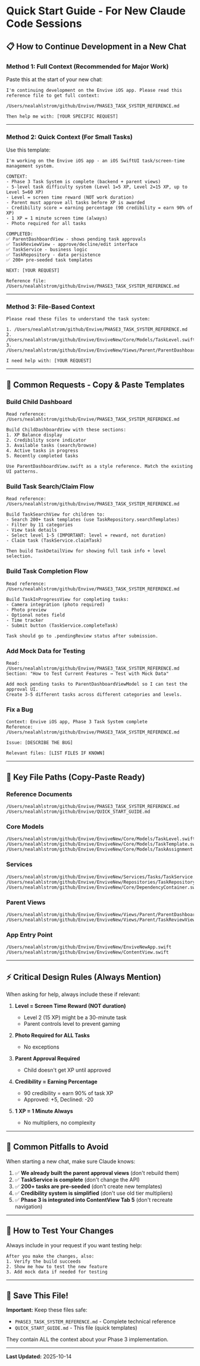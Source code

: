 # Quick Start Guide - For New Claude Code Sessions

## 📋 How to Continue Development in a New Chat

### **Method 1: Full Context (Recommended for Major Work)**

Paste this at the start of your new chat:

```
I'm continuing development on the Envive iOS app. Please read this reference file to get full context:

/Users/nealahlstrom/github/Envive/PHASE3_TASK_SYSTEM_REFERENCE.md

Then help me with: [YOUR SPECIFIC REQUEST]
```

---

### **Method 2: Quick Context (For Small Tasks)**

Use this template:

```
I'm working on the Envive iOS app - an iOS SwiftUI task/screen-time management system.

CONTEXT:
- Phase 3 Task System is complete (backend + parent views)
- 5-level task difficulty system (Level 1=5 XP, Level 2=15 XP, up to Level 5=60 XP)
- Level = screen time reward (NOT work duration)
- Parent must approve all tasks before XP is awarded
- Credibility score = earning percentage (90 credibility = earn 90% of XP)
- 1 XP = 1 minute screen time (always)
- Photo required for all tasks

COMPLETED:
✅ ParentDashboardView - shows pending task approvals
✅ TaskReviewView - approve/decline/edit interface
✅ TaskService - business logic
✅ TaskRepository - data persistence
✅ 200+ pre-seeded task templates

NEXT: [YOUR REQUEST]

Reference file: /Users/nealahlstrom/github/Envive/PHASE3_TASK_SYSTEM_REFERENCE.md
```

---

### **Method 3: File-Based Context**

```
Please read these files to understand the task system:

1. /Users/nealahlstrom/github/Envive/PHASE3_TASK_SYSTEM_REFERENCE.md
2. /Users/nealahlstrom/github/Envive/EnviveNew/Core/Models/TaskLevel.swift
3. /Users/nealahlstrom/github/Envive/EnviveNew/Views/Parent/ParentDashboardView.swift

I need help with: [YOUR REQUEST]
```

---

## 🎯 Common Requests - Copy & Paste Templates

### **Build Child Dashboard**

```
Read reference: /Users/nealahlstrom/github/Envive/PHASE3_TASK_SYSTEM_REFERENCE.md

Build ChildDashboardView with these sections:
1. XP Balance display
2. Credibility score indicator
3. Available tasks (search/browse)
4. Active tasks in progress
5. Recently completed tasks

Use ParentDashboardView.swift as a style reference. Match the existing UI patterns.
```

### **Build Task Search/Claim Flow**

```
Read reference: /Users/nealahlstrom/github/Envive/PHASE3_TASK_SYSTEM_REFERENCE.md

Build TaskSearchView for children to:
- Search 200+ task templates (use TaskRepository.searchTemplates)
- Filter by 11 categories
- View task details
- Select level 1-5 (IMPORTANT: level = reward, not duration)
- Claim task (TaskService.claimTask)

Then build TaskDetailView for showing full task info + level selection.
```

### **Build Task Completion Flow**

```
Read reference: /Users/nealahlstrom/github/Envive/PHASE3_TASK_SYSTEM_REFERENCE.md

Build TaskInProgressView for completing tasks:
- Camera integration (photo required)
- Photo preview
- Optional notes field
- Time tracker
- Submit button (TaskService.completeTask)

Task should go to .pendingReview status after submission.
```

### **Add Mock Data for Testing**

```
Read: /Users/nealahlstrom/github/Envive/PHASE3_TASK_SYSTEM_REFERENCE.md
Section: "How to Test Current Features → Test with Mock Data"

Add mock pending tasks to ParentDashboardViewModel so I can test the approval UI.
Create 3-5 different tasks across different categories and levels.
```

### **Fix a Bug**

```
Context: Envive iOS app, Phase 3 Task System complete
Reference: /Users/nealahlstrom/github/Envive/PHASE3_TASK_SYSTEM_REFERENCE.md

Issue: [DESCRIBE THE BUG]

Relevant files: [LIST FILES IF KNOWN]
```

---

## 🔑 Key File Paths (Copy-Paste Ready)

### **Reference Documents**
```
/Users/nealahlstrom/github/Envive/PHASE3_TASK_SYSTEM_REFERENCE.md
/Users/nealahlstrom/github/Envive/QUICK_START_GUIDE.md
```

### **Core Models**
```
/Users/nealahlstrom/github/Envive/EnviveNew/Core/Models/TaskLevel.swift
/Users/nealahlstrom/github/Envive/EnviveNew/Core/Models/TaskTemplate.swift
/Users/nealahlstrom/github/Envive/EnviveNew/Core/Models/TaskAssignment.swift
```

### **Services**
```
/Users/nealahlstrom/github/Envive/EnviveNew/Services/Tasks/TaskService.swift
/Users/nealahlstrom/github/Envive/EnviveNew/Repositories/TaskRepository.swift
/Users/nealahlstrom/github/Envive/EnviveNew/Core/DependencyContainer.swift
```

### **Parent Views**
```
/Users/nealahlstrom/github/Envive/EnviveNew/Views/Parent/ParentDashboardView.swift
/Users/nealahlstrom/github/Envive/EnviveNew/Views/Parent/TaskReviewView.swift
```

### **App Entry Point**
```
/Users/nealahlstrom/github/Envive/EnviveNew/EnviveNewApp.swift
/Users/nealahlstrom/github/Envive/EnviveNew/ContentView.swift
```

---

## ⚡ Critical Design Rules (Always Mention)

When asking for help, always include these if relevant:

1. **Level = Screen Time Reward (NOT duration)**
   - Level 2 (15 XP) might be a 30-minute task
   - Parent controls level to prevent gaming

2. **Photo Required for ALL Tasks**
   - No exceptions

3. **Parent Approval Required**
   - Child doesn't get XP until approved

4. **Credibility = Earning Percentage**
   - 90 credibility = earn 90% of task XP
   - Approved: +5, Declined: -20

5. **1 XP = 1 Minute Always**
   - No multipliers, no complexity

---

## 🚨 Common Pitfalls to Avoid

When starting a new chat, make sure Claude knows:

1. ✅ **We already built the parent approval views** (don't rebuild them)
2. ✅ **TaskService is complete** (don't change the API)
3. ✅ **200+ tasks are pre-seeded** (don't create new templates)
4. ✅ **Credibility system is simplified** (don't use old tier multipliers)
5. ✅ **Phase 3 is integrated into ContentView Tab 5** (don't recreate navigation)

---

## 📱 How to Test Your Changes

Always include in your request if you want testing help:

```
After you make the changes, also:
1. Verify the build succeeds
2. Show me how to test the new feature
3. Add mock data if needed for testing
```

---

## 💾 Save This File!

**Important:** Keep these files safe:
- `PHASE3_TASK_SYSTEM_REFERENCE.md` - Complete technical reference
- `QUICK_START_GUIDE.md` - This file (quick templates)

They contain ALL the context about your Phase 3 implementation.

---

**Last Updated:** 2025-10-14
